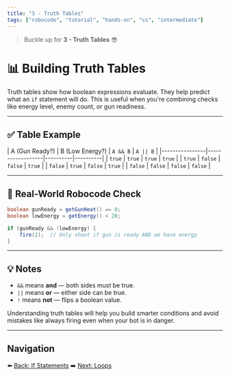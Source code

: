 ```yaml
---
title: "3 - Truth Tables"
tags: ["robocode", "tutorial", "hands-on", "cs", "intermediate"]
---
```


> Buckle up for **3 - Truth Tables** 😎

# 📊 Building Truth Tables

Truth tables show how boolean expressions evaluate. They help predict what an `if` statement will do. This is useful when you're combining checks like energy level, enemy count, or gun readiness.

---

## ✅ Table Example

| A (Gun Ready?) | B (Low Energy?) | `A && B` | `A || B` |
|----------------|------------------|----------|----------|
| `true`         | `true`           | `true`   | `true`   |
| `true`         | `false`          | `false`  | `true`   |
| `false`        | `true`           | `false`  | `true`   |
| `false`        | `false`          | `false`  | `false`  |

---

## 🧠 Real-World Robocode Check

```java
boolean gunReady = getGunHeat() == 0;
boolean lowEnergy = getEnergy() < 20;

if (gunReady && !lowEnergy) {
    fire(2);  // Only shoot if gun is ready AND we have energy
}
```

---

## 💡 Notes

* `&&` means **and** — both sides must be true.
* `||` means **or** — either side can be true.
* `!` means **not** — flips a boolean value.

Understanding truth tables will help you build smarter conditions and avoid mistakes like always firing even when your bot is in danger.

---

## Navigation

⬅️ [Back: If Statements](/robocode/Day-5/01_if_statements)
➡️ [Next: Loops](/robocode/Day-5/03_loops)
